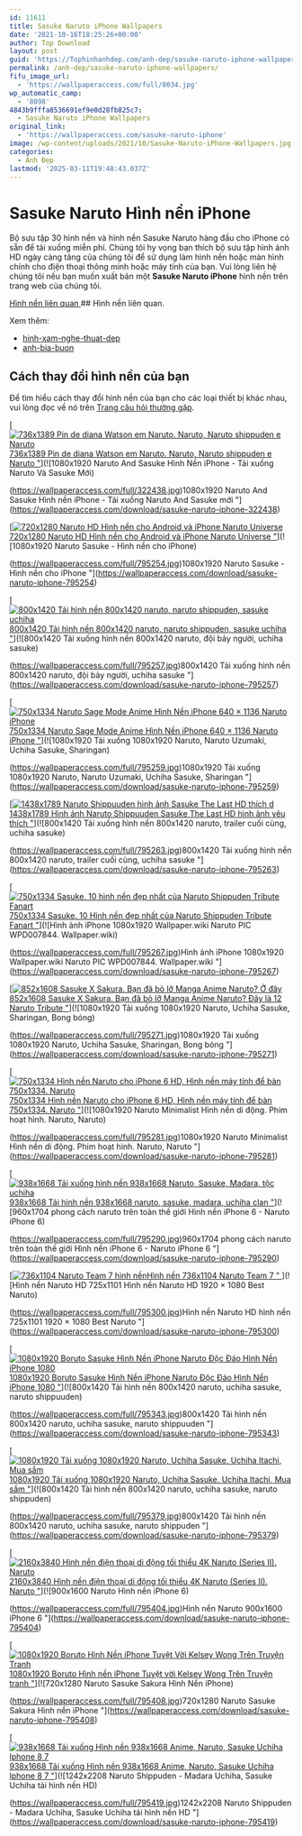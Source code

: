 ```yaml
---
id: 11611
title: Sasuke Naruto iPhone Wallpapers
date: '2021-10-16T18:25:26+00:00'
author: Top Download
layout: post
guid: 'https://Tophinhanhdep.com/anh-dep/sasuke-naruto-iphone-wallpapers/'
permalink: /anh-dep/sasuke-naruto-iphone-wallpapers/
fifu_image_url:
  - 'https://wallpaperaccess.com/full/8034.jpg'
wp_automatic_camp:
  - '8098'
4843b9fffa8536691ef9e0d28fb825c7:
  - Sasuke Naruto iPhone Wallpapers
original_link:
  - 'https://wallpaperaccess.com/sasuke-naruto-iphone'
image: /wp-content/uploads/2021/10/Sasuke-Naruto-iPhone-Wallpapers.jpg
categories:
  - Ảnh Đẹp
lastmod: '2025-03-11T19:48:43.037Z'
---
```

# Sasuke Naruto Hình nền iPhone

Bộ sưu tập 30 hình nền và hình nền Sasuke Naruto hàng đầu cho iPhone có sẵn để tải xuống miễn phí. Chúng tôi hy vọng bạn thích bộ sưu tập hình ảnh HD ngày càng tăng của chúng tôi để sử dụng làm hình nền hoặc màn hình chính cho điện thoại thông minh hoặc máy tính của bạn. Vui lòng liên hệ chúng tôi nếu bạn muốn xuất bản một **Sasuke Naruto iPhone** hình nền trên trang web của chúng tôi.

[Hình nền liên quan ](#related) ## Hình nền liên quan.

   
 Xem thêm:

   
- [hinh-xam-nghe-thuat-dep](https://tophinhanhdep.com/hinh-xam-dep/hinh-xam-nghe-thuat-dep/)
- [anh-bia-buon](https://tophinhanhdep.com/anh-bia/anh-bia-buon/)

## Cách thay đổi hình nền của bạn

Để tìm hiểu cách thay đổi hình nền của bạn cho các loại thiết bị khác nhau, vui lòng đọc về nó trên [Trang câu hỏi thường gặp](https://tophinhanhdep.com/faq/).

  
[[![736x1389 Pin de diana Watson em Naruto.  Naruto, Naruto shippuden e Naruto](https://wallpaperaccess.com/full/8034.jpg)736x1389 Pin de diana Watson em Naruto. Naruto, Naruto shippuden e Naruto "](https://wallpaperaccess.com/download/sasuke-naruto-iphone-8034)](![1080x1920 Naruto And Sasuke Hình Nền iPhone - Tải xuống Naruto Và Sasuke Mới)

(https://wallpaperaccess.com/full/322438.jpg)1080x1920 Naruto And Sasuke Hình nền iPhone - Tải xuống Naruto And Sasuke mới "](https://wallpaperaccess.com/download/sasuke-naruto-iphone-322438)

[[![720x1280 Naruto HD Hình nền cho Android và iPhone Naruto Universe](https://wallpaperaccess.com/full/517602.jpg) 720x1280 Naruto HD Hình nền cho Android và iPhone Naruto Universe "](https://wallpaperaccess.com/download/sasuke-naruto-iphone-517602)](![1080x1920 Naruto Sasuke - Hình nền cho iPhone)

(https://wallpaperaccess.com/full/795254.jpg)1080x1920 Naruto Sasuke - Hình nền cho iPhone "](https://wallpaperaccess.com/download/sasuke-naruto-iphone-795254)

[[![800x1420 Tải hình nền 800x1420 naruto, naruto shippuden, sasuke uchiha](https://wallpaperaccess.com/full/795255.jpg)800x1420 Tải hình nền 800x1420 naruto, naruto shippuden, sasuke uchiha "](https://wallpaperaccess.com/download/sasuke-naruto-iphone-795255)](![800x1420 Tải xuống hình nền 800x1420 naruto, đội bảy người, uchiha sasuke)

(https://wallpaperaccess.com/full/795257.jpg)800x1420 Tải xuống hình nền 800x1420 naruto, đội bảy người, uchiha sasuke "](https://wallpaperaccess.com/download/sasuke-naruto-iphone-795257)

[[![750x1334 Naruto Sage Mode Anime Hình Nền iPhone 640 × 1136 Naruto iPhone](https://wallpaperaccess.com/full/477739.jpg)750x1334 Naruto Sage Mode Anime Hình Nền iPhone 640 × 1136 Naruto iPhone "](https://wallpaperaccess.com/download/sasuke-naruto-iphone-477739)](![1080x1920 Tải xuống 1080x1920 Naruto, Naruto Uzumaki, Uchiha Sasuke, Sharingan)

(https://wallpaperaccess.com/full/795259.jpg)1080x1920 Tải xuống 1080x1920 Naruto, Naruto Uzumaki, Uchiha Sasuke, Sharingan "](https://wallpaperaccess.com/download/sasuke-naruto-iphone-795259)

[[![1438x1789 Naruto Shippuuden hình ảnh Sasuke The Last HD thích d](https://wallpaperaccess.com/full/795262.jpg)1438x1789 Hình ảnh Naruto Shippuuden Sasuke The Last HD hình ảnh yêu thích "](https://wallpaperaccess.com/download/sasuke-naruto-iphone-795262)](![800x1420 Tải xuống hình nền 800x1420 naruto, trailer cuối cùng, uchiha sasuke)

(https://wallpaperaccess.com/full/795263.jpg)800x1420 Tải xuống hình nền 800x1420 naruto, trailer cuối cùng, uchiha sasuke "](https://wallpaperaccess.com/download/sasuke-naruto-iphone-795263)

[[![750x1334 Sasuke.  10 hình nền đẹp nhất của Naruto Shippuden Tribute Fanart](https://wallpaperaccess.com/full/795265.jpg)750x1334 Sasuke. 10 Hình nền đẹp nhất của Naruto Shippuden Tribute Fanart "](https://wallpaperaccess.com/download/sasuke-naruto-iphone-795265)](![Hình ảnh iPhone 1080x1920 Wallpaper.wiki Naruto PIC WPD007844.  Wallpaper.wiki)

(https://wallpaperaccess.com/full/795267.jpg)Hình ảnh iPhone 1080x1920 Wallpaper.wiki Naruto PIC WPD007844. Wallpaper.wiki "](https://wallpaperaccess.com/download/sasuke-naruto-iphone-795267)

[[![852x1608 Sasuke X Sakura.  Bạn đã bỏ lỡ Manga Anime Naruto?  Ở đây](https://wallpaperaccess.com/full/795270.jpg)852x1608 Sasuke X Sakura. Bạn đã bỏ lỡ Manga Anime Naruto? Đây là 12 Naruto Tribute "](https://wallpaperaccess.com/download/sasuke-naruto-iphone-795270)](![1080x1920 Tải xuống 1080x1920 Naruto, Uchiha Sasuke, Sharingan, Bong bóng)

(https://wallpaperaccess.com/full/795271.jpg)1080x1920 Tải xuống 1080x1920 Naruto, Uchiha Sasuke, Sharingan, Bong bóng "](https://wallpaperaccess.com/download/sasuke-naruto-iphone-795271)

[[![750x1334 Hình nền Naruto cho iPhone 6 HD, Hình nền máy tính để bàn 750x1334.  Naruto](https://wallpaperaccess.com/full/675821.jpg)750x1334 Hình nền Naruto cho iPhone 6 HD, Hình nền máy tính để bàn 750x1334. Naruto "](https://wallpaperaccess.com/download/sasuke-naruto-iphone-675821)](![1080x1920 Naruto Minimalist Hình nền di động.  Phim hoạt hình.  Naruto, Naruto)

(https://wallpaperaccess.com/full/795281.jpg)1080x1920 Naruto Minimalist Hình nền di động. Phim hoạt hình. Naruto, Naruto "](https://wallpaperaccess.com/download/sasuke-naruto-iphone-795281)

[[![938x1668 Tải xuống hình nền 938x1668 Naruto, Sasuke, Madara, tộc uchiha](https://wallpaperaccess.com/full/795287.jpg)938x1668 Tải hình nền 938x1668 naruto, sasuke, madara, uchiha clan "](https://wallpaperaccess.com/download/sasuke-naruto-iphone-795287)](![960x1704 phong cách naruto trên toàn thế giới Hình nền iPhone 6 - Naruto iPhone 6)

(https://wallpaperaccess.com/full/795290.jpg)960x1704 phong cách naruto trên toàn thế giới Hình nền iPhone 6 - Naruto iPhone 6 "](https://wallpaperaccess.com/download/sasuke-naruto-iphone-795290)

[[![736x1104 Naruto Team 7 hình nền](https://wallpaperaccess.com/full/795298.jpg)Hình nền 736x1104 Naruto Team 7 " ](https://wallpaperaccess.com/download/sasuke-naruto-iphone-795298)](![Hình nền Naruto HD 725x1101 Hình nền Naruto HD 1920 × 1080 Best Naruto)

(https://wallpaperaccess.com/full/795300.jpg)Hình nền Naruto HD hình nền 725x1101 1920 × 1080 Best Naruto "](https://wallpaperaccess.com/download/sasuke-naruto-iphone-795300)

[[![1080x1920 Boruto Sasuke Hình Nền iPhone Naruto Độc Đáo Hình Nền iPhone 1080](https://wallpaperaccess.com/full/795327.jpg)1080x1920 Boruto Sasuke Hình Nền iPhone Naruto Độc Đáo Hình Nền iPhone 1080 "](https://wallpaperaccess.com/download/sasuke-naruto-iphone-795327)](![800x1420 Tải hình nền 800x1420 naruto, uchiha sasuke, naruto shippuuden)

(https://wallpaperaccess.com/full/795343.jpg)800x1420 Tải hình nền 800x1420 naruto, uchiha sasuke, naruto shippuuden "](https://wallpaperaccess.com/download/sasuke-naruto-iphone-795343)

[[![1080x1920 Tải xuống 1080x1920 Naruto, Uchiha Sasuke, Uchiha Itachi, Mua sắm](https://wallpaperaccess.com/full/795347.jpg)1080x1920 Tải xuống 1080x1920 Naruto, Uchiha Sasuke, Uchiha Itachi, Mua sắm "](https://wallpaperaccess.com/download/sasuke-naruto-iphone-795347)](![800x1420 Tải hình nền 800x1420 naruto, uchiha sasuke, naruto shippuden)

(https://wallpaperaccess.com/full/795379.jpg)800x1420 Tải hình nền 800x1420 naruto, uchiha sasuke, naruto shippuden "](https://wallpaperaccess.com/download/sasuke-naruto-iphone-795379)

[[![2160x3840 Hình nền điện thoại di động tối thiểu 4K Naruto (Series II).  Naruto](https://wallpaperaccess.com/full/170776.jpg)2160x3840 Hình nền điện thoại di động tối thiểu 4K Naruto (Series II). Naruto "](https://wallpaperaccess.com/download/sasuke-naruto-iphone-170776)](![900x1600 Naruto Hình nền iPhone 6)

(https://wallpaperaccess.com/full/795404.jpg)Hình nền Naruto 900x1600 iPhone 6 "](https://wallpaperaccess.com/download/sasuke-naruto-iphone-795404)

[[![1080x1920 Boruto Hình Nền iPhone Tuyệt Vời Kelsey Wong Trên Truyện Tranh](https://wallpaperaccess.com/full/795405.jpg)1080x1920 Boruto Hình nền iPhone Tuyệt vời Kelsey Wong Trên Truyện tranh "](https://wallpaperaccess.com/download/sasuke-naruto-iphone-795405)](![720x1280 Naruto Sasuke Sakura Hình Nền iPhone)

(https://wallpaperaccess.com/full/795408.jpg)720x1280 Naruto Sasuke Sakura Hình nền iPhone "](https://wallpaperaccess.com/download/sasuke-naruto-iphone-795408)

[[![938x1668 Tải xuống Hình nền 938x1668 Anime, Naruto, Sasuke Uchiha Iphone 8 7](https://wallpaperaccess.com/full/795417.jpg)938x1668 Tải xuống Hình nền 938x1668 Anime, Naruto, Sasuke Uchiha Iphone 8 7 "](https://wallpaperaccess.com/download/sasuke-naruto-iphone-795417)](![1242x2208 Naruto Shippuden - Madara Uchiha, Sasuke Uchiha tải hình nền HD)

(https://wallpaperaccess.com/full/795419.jpg)1242x2208 Naruto Shippuden - Madara Uchiha, Sasuke Uchiha tải hình nền HD "](https://wallpaperaccess.com/download/sasuke-naruto-iphone-795419)
